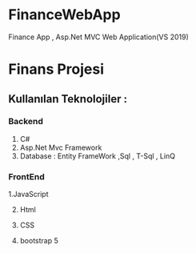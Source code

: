 # FinanceWebApp
Finance App , Asp.Net MVC Web Application(VS 2019)



# Finans Projesi 

## Kullanılan Teknolojiler : 
### Backend
1. C# 
2. Asp.Net Mvc Framework
3. Database : Entity FrameWork ,Sql , T-Sql , LinQ


### FrontEnd
1.JavaScript

2. Html

3. CSS

4. bootstrap 5
